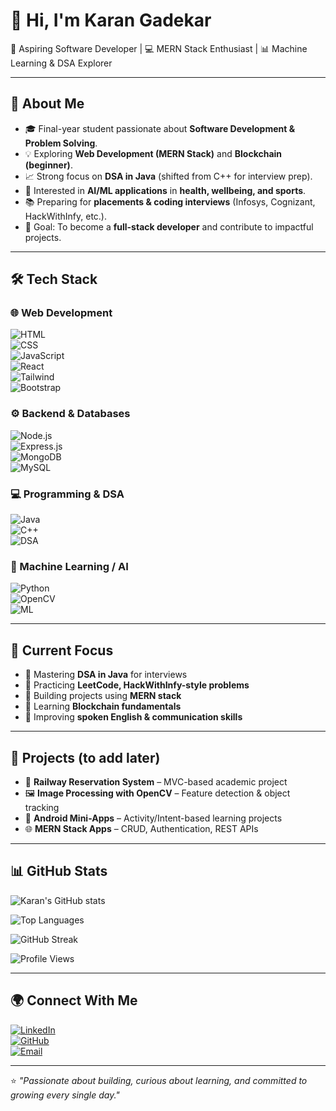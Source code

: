 # 👋 Hi, I'm Karan Gadekar  

🚀 Aspiring Software Developer | 💻 MERN Stack Enthusiast | 📊 Machine Learning & DSA Explorer  

---

## 🌟 About Me  

- 🎓 Final-year student passionate about **Software Development & Problem Solving**.  
- 💡 Exploring **Web Development (MERN Stack)** and **Blockchain (beginner)**.  
- 📈 Strong focus on **DSA in Java** (shifted from C++ for interview prep).  
- 🤖 Interested in **AI/ML applications** in **health, wellbeing, and sports**.  
- 📚 Preparing for **placements & coding interviews** (Infosys, Cognizant, HackWithInfy, etc.).  
- 🎯 Goal: To become a **full-stack developer** and contribute to impactful projects.  

---

## 🛠️ Tech Stack  

### 🌐 Web Development  
![HTML](https://img.shields.io/badge/-HTML5-E34F26?style=flat&logo=html5&logoColor=white)  
![CSS](https://img.shields.io/badge/-CSS3-1572B6?style=flat&logo=css3)  
![JavaScript](https://img.shields.io/badge/-JavaScript-F7DF1E?style=flat&logo=javascript&logoColor=black)  
![React](https://img.shields.io/badge/-React-61DAFB?style=flat&logo=react&logoColor=black)  
![Tailwind](https://img.shields.io/badge/-TailwindCSS-38B2AC?style=flat&logo=tailwind-css&logoColor=white)  
![Bootstrap](https://img.shields.io/badge/-Bootstrap-7952B3?style=flat&logo=bootstrap&logoColor=white)  

### ⚙️ Backend & Databases  
![Node.js](https://img.shields.io/badge/-Node.js-339933?style=flat&logo=nodedotjs&logoColor=white)  
![Express.js](https://img.shields.io/badge/-Express.js-000000?style=flat&logo=express&logoColor=white)  
![MongoDB](https://img.shields.io/badge/-MongoDB-47A248?style=flat&logo=mongodb&logoColor=white)  
![MySQL](https://img.shields.io/badge/-MySQL-4479A1?style=flat&logo=mysql&logoColor=white)  

### 💻 Programming & DSA  
![Java](https://img.shields.io/badge/-Java-007396?style=flat&logo=java&logoColor=white)  
![C++](https://img.shields.io/badge/-C++-00599C?style=flat&logo=cplusplus&logoColor=white)  
![DSA](https://img.shields.io/badge/-Data%20Structures%20&%20Algorithms-blue?style=flat)  

### 🤖 Machine Learning / AI  
![Python](https://img.shields.io/badge/-Python-3776AB?style=flat&logo=python&logoColor=white)  
![OpenCV](https://img.shields.io/badge/-OpenCV-5C3EE8?style=flat&logo=opencv&logoColor=white)  
![ML](https://img.shields.io/badge/-Machine%20Learning-orange?style=flat)  

---

## 📌 Current Focus  

- 🔹 Mastering **DSA in Java** for interviews  
- 🔹 Practicing **LeetCode, HackWithInfy-style problems**  
- 🔹 Building projects using **MERN stack**  
- 🔹 Learning **Blockchain fundamentals**  
- 🔹 Improving **spoken English & communication skills**  

---

## 📂 Projects (to add later)  

- 🚉 **Railway Reservation System** – MVC-based academic project  
- 🖼️ **Image Processing with OpenCV** – Feature detection & object tracking  
- 📱 **Android Mini-Apps** – Activity/Intent-based learning projects  
- 🌐 **MERN Stack Apps** – CRUD, Authentication, REST APIs  

---

## 📊 GitHub Stats  

![Karan's GitHub stats](https://github-readme-stats.vercel.app/api?username=your-username&show_icons=true&theme=radical)  

![Top Languages](https://github-readme-stats.vercel.app/api/top-langs/?username=your-username&layout=compact&theme=radical)  

![GitHub Streak](https://github-readme-streak-stats.herokuapp.com/?user=your-username&theme=radical)  

![Profile Views](https://komarev.com/ghpvc/?username=your-username&color=blue)  

---

## 🌍 Connect With Me  

[![LinkedIn](https://img.shields.io/badge/-LinkedIn-blue?style=flat&logo=linkedin)](your-linkedin-link)  
[![GitHub](https://img.shields.io/badge/-GitHub-black?style=flat&logo=github)](https://github.com/your-username)  
[![Email](https://img.shields.io/badge/-Email-red?style=flat&logo=gmail&logoColor=white)](mailto:your-email)  

---

⭐ *"Passionate about building, curious about learning, and committed to growing every single day."*  
